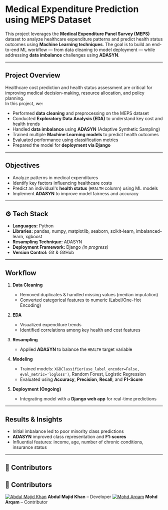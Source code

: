 # Medical Expenditure Prediction using MEPS Dataset

This project leverages the **Medical Expenditure Panel Survey (MEPS)** dataset to analyze healthcare expenditure patterns and predict health status outcomes using **Machine Learning techniques**. The goal is to build an end-to-end ML workflow — from data cleaning to model deployment — while addressing **data imbalance** challenges using **ADASYN**.

---

## Project Overview

Healthcare cost prediction and health status assessment are critical for improving medical decision-making, resource allocation, and policy planning.  
In this project, we:

- Performed **data cleaning** and preprocessing on the MEPS dataset  
- Conducted **Exploratory Data Analysis (EDA)** to understand key cost and health trends  
- Handled **data imbalance** using **ADASYN** (Adaptive Synthetic Sampling)  
- Trained multiple **Machine Learning models** to predict health outcomes  
- Evaluated performance using classification metrics  
- Prepared the model for **deployment via Django**

---

## Objectives

- Analyze patterns in medical expenditures  
- Identify key factors influencing healthcare costs  
- Predict an individual's **health status** (`HEALTH` column) using ML models  
- Implement **ADASYN** to improve model fairness and accuracy  

---

## ⚙️ Tech Stack

- **Languages:** Python
- **Libraries:** pandas, numpy, matplotlib, seaborn, scikit-learn, imbalanced-learn, xgboost  
- **Resampling Technique:** ADASYN  
- **Deployment Framework:** Django *(in progress)*  
- **Version Control:** Git & GitHub  

---

## Workflow

1. **Data Cleaning**
   - Removed duplicates & handled missing values (median imputation)
   - Converted categorical features to numeric (Label/One-Hot Encoding)

2. **EDA**
   - Visualized expenditure trends
   - Identified correlations among key health and cost features

3. **Resampling**
   - Applied **ADASYN** to balance the `HEALTH` target variable

4. **Modeling**
   - Trained models: `XGBClassifier(use_label_encoder=False, eval_metric='logloss')`, Random Forest, Logistic Regression
   - Evaluated using **Accuracy**, **Precision**, **Recall**, and **F1-Score**

5. **Deployment (Ongoing)**
   - Integrating model with a **Django web app** for real-time predictions

---

## Results & Insights

- Initial imbalance led to poor minority class predictions  
- **ADASYN** improved class representation and **F1-scores**  
- Influential features: income, age, number of chronic conditions, insurance status  

---

## 👥 Contributors

## 👥 Contributors

[![Abdul Majid Khan](https://github.com/khanabdulmajid.png?size=50)](https://github.com/khanabdulmajid) **Abdul Majid Khan** – Developer 
[![Mohd Arqam](https://github.com/mohdarqam.png?size=50)](https://github.com/mohdarqam) **Mohd Arqam** – Contributor


